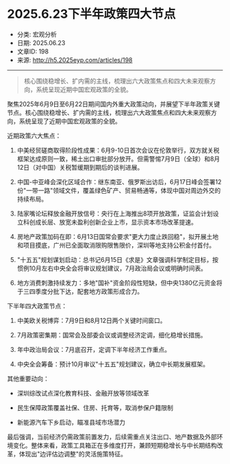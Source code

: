 # 2025.6.23下半年政策四大节点

- 分类: 宏观分析
- 日期: 2025.06.23
- 文章ID: 198
- 来源: http://h5.2025eyp.com/articles/198

---

> 核心围绕稳增长、扩内需的主线，梳理出六大政策焦点和四大未来观察方向，系统呈现近期中国宏观政策的全貌。

聚焦2025年6月9日至6月22日期间国内外重大政策动向，并展望下半年政策关键节点。核心围绕稳增长、扩内需的主线，梳理出六大政策焦点和四大未来观察方向，系统呈现了近期中国宏观政策的全貌。

近期政策六大焦点：

1. 中美经贸磋商取得阶段性成果：6月9-10日首次会议在伦敦举行，双方就关税框架达成原则一致，稀土出口审批部分放开。但需警惕7月9日（全球）和8月12日（对中国）关税暂缓期到期后的谈判进展。

2. 中国-中亚峰会深化区域合作：继东南亚、俄罗斯出访后，6月17日峰会签署12份"一带一路"领域文件，覆盖绿色矿产、贸易畅通等，体现中国对周边外交的持续布局。

3. 陆家嘴论坛释放金融开放信号：央行在上海推出8项开放政策，证监会计划设立科创成长层、放宽未盈利创新企业上市，显示资本市场改革提速。

4. 房地产政策加码在即：6月13日国常会要求"更大力度止跌回稳"，拟开展土地和项目摸底，广州已全面取消限购限售限价，深圳等地支持公积金付首付。

5. "十五五"规划谋划启动：总书记6月15日《求是》文章强调科学制定目标，按惯例10月左右中央全会将审议规划建议，7月政治局会议或明确时间表。

6. 地方消费刺激持续发力：多地"国补"资金阶段性短缺，但中央1380亿元资金将于三四季度分批下达，配套地方政策形成合力。

下半年四大政策节点：

1. 中美欧关税博弈：7月9日和8月12日两个关键时间窗口。

2. 7月政策密集期：国常会及部委会议或调整经济定调，细化稳增长措施。

3. 年中政治局会议：7月底召开，定调下半年经济工作重点。

4. 中央全会筹备：预计10月审议"十五五"规划建议，确立中长期发展框架。

其他重要动向：

- 深圳综改试点深化教育科技、金融开放等领域改革

- 民生保障政策覆盖社保、住房、托育等，取消参保户籍限制

- 新能源汽车下乡启动，瞄准县域市场潜力

最后强调，当前经济仍需政策前置发力，后续需重点关注出口、地产数据及外部环境变化。整体来看，政策工具箱正在多维度打开，兼顾短期稳增长与中长期结构改革，体现出"边评估边调整"的灵活施策特征。
